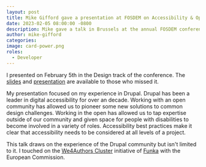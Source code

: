 ```yaml
---
layout: post
title: Mike Gifford gave a presentation at FOSDEM on Accessibility & Open Source
date: 2023-02-05 08:00:00 -0800
description: Mike gave a talk in Brussels at the annual FOSDEM conference. He focused on how open source is key to building a more inclusive world. 
author: mike-gifford
categories: 
image: card-power.png
roles:
  - Developer
---
```


I presented on February 5th in the Design track of the conference. The [slides](https://docs.google.com/presentation/d/1lkUM9mkBSgH0-8pf-kDtPp-FxTCxKEaWd7ze8wA3NA0/) and [presentation](https://fosdem.org/2023/schedule/event/accessibility_and_open_source/) are available to those who missed it.  

My presentation focused on my experience in Drupal. Drupal has been a leader in digital accessibility for over an decade. Working with an open community has allowed us to pioneer some new solutions to common design challenges. Working in the open has allowed us to tap expertise outside of our community and given space for people with disabilities to become involved in a variety of roles. Accessibility best practices make it clear that accessibility needs to be considered at all levels of a project.

This talk draws on the experience of the Drupal community but isn't limited to it. I touched on the [We4Authors Cluster](https://accessibilitycluster.com/) initiative of [Funka](https://www.funka.com/en/projekt/we4authors) with the European Commission.
